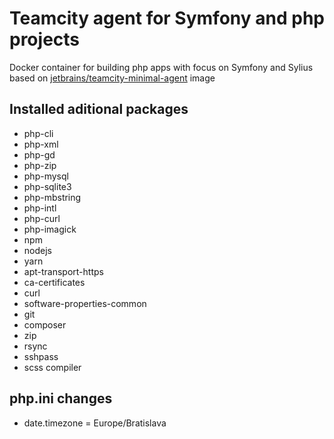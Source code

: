# Teamcity agent for Symfony and php projects

Docker container for building php apps with focus on Symfony and Sylius based on [jetbrains/teamcity-minimal-agent](https://hub.docker.com/r/jetbrains/teamcity-minimal-agent/) image

## Installed aditional packages

 - php-cli
 - php-xml
 - php-gd
 - php-zip
 - php-mysql
 - php-sqlite3
 - php-mbstring
 - php-intl
 - php-curl
 - php-imagick
 - npm
 - nodejs
 - yarn
 - apt-transport-https
 - ca-certificates
 - curl
 - software-properties-common
 - git
 - composer
 - zip
 - rsync
 - sshpass
 - scss compiler

## php.ini changes
 - date.timezone = Europe/Bratislava
